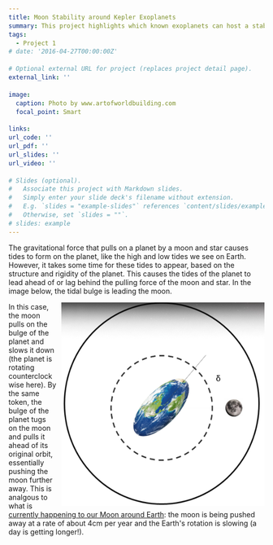 ```yaml
---
title: Moon Stability around Kepler Exoplanets
summary: This project highlights which known exoplanets can host a stable moon for significant time periods.
tags:
  - Project 1
# date: '2016-04-27T00:00:00Z'

# Optional external URL for project (replaces project detail page).
external_link: ''

image:
  caption: Photo by www.artofworldbuilding.com
  focal_point: Smart

links:
url_code: ''
url_pdf: ''
url_slides: ''
url_video: ''

# Slides (optional).
#   Associate this project with Markdown slides.
#   Simply enter your slide deck's filename without extension.
#   E.g. `slides = "example-slides"` references `content/slides/example-slides.md`.
#   Otherwise, set `slides = ""`.
# slides: example
---
```


The gravitational force that pulls on a planet by a moon and star causes tides to form on the planet, like the high and low tides we see on Earth. However, it takes some time for these tides to appear, based on the structure and rigidity of the planet. This causes the tides of the planet to lead ahead of or lag behind the pulling force of the moon and star. In the image below, the tidal bulge is leading the moon.

<img style="float: right; padding-left: 10px; padding-bottom: 0px; padding-top: 0px" src="./TidalLag.png" width="400px" height="400px">

In this case, the moon pulls on the bulge of the planet and slows it down (the planet is rotating counterclockwise here). By the same token, the bulge of the planet tugs on the moon and pulls it ahead of its original orbit, essentially pushing the moon further away. This is analgous to what is [currently happening to our Moon around Earth](https://www.astronomy.com/magazine/ask-astro/2022/08/ask-astro-how-quickly-is-the-moon-moving-away-from-earth): the moon is being pushed away at a rate of about 4cm per year and the Earth's rotation is slowing (a day is getting longer!).
